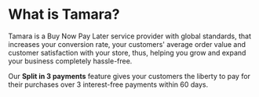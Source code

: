 # What is Tamara?
Tamara is a Buy Now Pay Later service provider with global standards, that increases your conversion rate, your customers' average order value and customer satisfaction with your store, thus, helping you grow and expand your business completely hassle-free.

Our <b>Split in 3 payments</b> feature gives your customers the liberty to pay for their purchases over 3 interest-free payments within 60 days.
 

